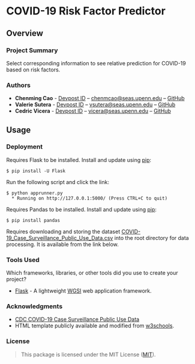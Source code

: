 # COVID-19 Risk Factor Predictor

## Overview

### Project Summary
Select corresponding information to see relative prediction for COVID-19 based on risk factors.

### Authors

* **Chenming Cao** - [Devpost ID](https://devpost.com/chenmcao) – chenmcao@seas.upenn.edu – [GitHub](https://github.com/chenming-cao/)
* **Valerie Sutera** - [Devpost ID](https://devpost.com/vsutera) – vsutera@seas.upenn.edu – [GitHub](https://github.com/valeriesutera/)
* **Cedric Vicera** - [Devpost ID](https://devpost.com/cedricvicera) – vicera@seas.upenn.edu – [GitHub](https://github.com/cedricvicera/)

## Usage

### Deployment
Requires Flask to be installed.
Install and update using [pip](https://pip.pypa.io/en/stable/quickstart/):

````
$ pip install -U Flask
````

Run the following script and click the link:

````
$ python apprunner.py
  * Running on http://127.0.0.1:5000/ (Press CTRL+C to quit)
````

Requires Pandas to be installed.
Install and update using [pip](https://pip.pypa.io/en/stable/quickstart/):

````
$ pip install pandas
````

Requires downloading and storing the dataset [COVID-19_Case_Surveillance_Public_Use_Data.csv](https://data.cdc.gov/api/views/vbim-akqf/rows.csv?accessType=DOWNLOAD&bom=true&format=true) into the root directory for data processing. It is available from the link below.

### Tools Used

Which frameworks, libraries, or other tools did you use to create your project?

* [Flask](https://flask.palletsprojects.com/) - A lightweight [WGSI](https://wsgi.readthedocs.io/) web application framework.

### Acknowledgments

* [CDC COVID-19 Case Surveillance Public Use Data](https://data.cdc.gov/Case-Surveillance/COVID-19-Case-Surveillance-Public-Use-Data/vbim-akqf)
* HTML template publicly available and modified from [w3schools](https://www.w3schools.com/https://www.w3schools.com/).

### License

>This package is licensed under the MIT License (<a href="https://choosealicense.com/licenses/mit/" target="_blank">MIT</a>).
